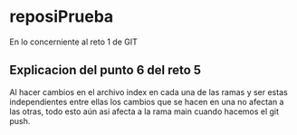 # reposiPrueba
En lo concerniente al reto 1 de GIT


## Explicacion del punto 6 del reto 5
Al hacer cambios en el archivo index en cada una de las ramas y ser estas independientes entre ellas los cambios que se hacen en una no afectan a las otras, todo esto aún asi afecta a la rama main cuando hacemos el git push.
